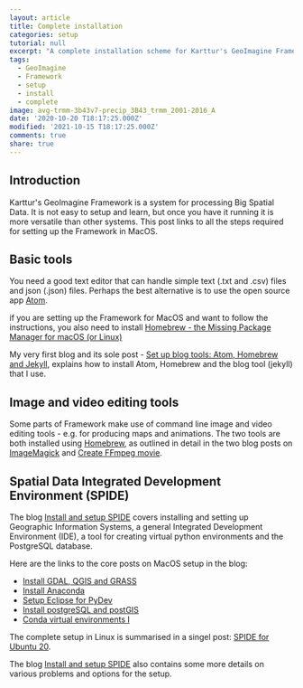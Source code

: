 ```yaml
---
layout: article
title: Complete installation
categories: setup
tutorial: null
excerpt: "A complete installation scheme for Karttur's GeoImagine Framework"
tags:
  - GeoImagine
  - Framework
  - setup
  - install
  - complete
image: avg-trmm-3b43v7-precip_3B43_trmm_2001-2016_A
date: '2020-10-20 T18:17:25.000Z'
modified: '2021-10-15 T18:17:25.000Z'
comments: true
share: true
---
```


## Introduction

Karttur's GeoImagine Framework is a system for processing Big Spatial Data. It is not easy to setup and learn, but once you have it running it is more versatile than other systems. This post links to all the steps required for setting up the Framework in MacOS.

## Basic tools

You need a good text editor that can handle simple text (<span class='file'>.txt</span> and <span class='file'>.csv</span>) files and json (<span class='file'>.json</span>) files. Perhaps the best alternative is to use the open source app [<span class='app'>Atom</span>](https://atom.io).

if you are setting up the Framework for MacOS and want to follow the instructions, you also need to install [Homebrew - the Missing Package Manager for macOS (or Linux)](https://brew.sh)

My very first blog and its sole post - [Set up blog tools: Atom, Homebrew and Jekyll](https://karttur.github.io/setup-blog/2017/12/21/setup-blog-tools.html), explains how to install <span class='app'>Atom</span>, <span class='terminalapp'>Homebrew</span> and the blog tool (<span class='terminalapp'>jekyll</span>) that I use.

## Image and video editing tools

Some parts of Framework make use of command line image and video editing tools - e.g. for producing maps and animations. The two tools are both installed using [Homebrew](https://brew.sh), as outlined in detail in the two blog posts on [ImageMagick](https://karttur.github.io/setup-theme-blog/blog/install-imagemagick/) and [Create FFmpeg movie](https://karttur.github.io/setup-theme-blog/blog/ffmpeg-movie/).

## Spatial Data Integrated Development Environment (SPIDE)

The blog [Install and setup SPIDE](https://karttur.github.io/setup-ide/) covers installing and setting up Geographic Information Systems, a general Integrated Development Environment (IDE), a tool for creating virtual python environments and the PostgreSQL database.

Here are the links to the core posts on MacOS setup in the blog:

- [Install GDAL, QGIS and GRASS](https://karttur.github.io/setup-ide/setup-ide/install-gis/)
- [Install Anaconda](https://karttur.github.io/setup-ide/setup-ide/install-anaconda/)
- [Setup Eclipse for PyDev](https://karttur.github.io/setup-ide/setup-ide/install-eclipse/)
- [Install postgreSQL and postGIS](https://karttur.github.io/setup-ide/setup-ide/install-postgres/)
- [Conda virtual environments I](https://karttur.github.io/setup-ide/setup-ide/conda-environ/)

The complete setup in Linux is summarised in a singel post: [SPIDE for Ubuntu 20](https://karttur.github.io/setup-ide/blog/ubuntu20-setup-spide/).

The blog [Install and setup SPIDE](https://karttur.github.io/setup-ide/) also contains some more details on various problems and options for the setup.
